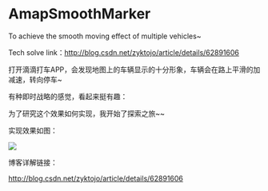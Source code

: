 # AmapSmoothMarker
To achieve the smooth moving effect of multiple vehicles~

Tech solve link：http://blog.csdn.net/zyktojo/article/details/62891606

打开滴滴打车APP，会发现地图上的车辆显示的十分形象，车辆会在路上平滑的加减速，转向停车~

有种即时战略的感觉，看起来挺有趣：

为了研究这个效果如何实现，我开始了探索之旅~~

实现效果如图：


![](http://img.blog.csdn.net/20170421102917096?watermark/2/text/aHR0cDovL2Jsb2cuY3Nkbi5uZXQvenlrdG9qbw==/font/5a6L5L2T/fontsize/400/fill/I0JBQkFCMA==/dissolve/70/gravity/SouthEast)  


博客详解链接：

http://blog.csdn.net/zyktojo/article/details/62891606
